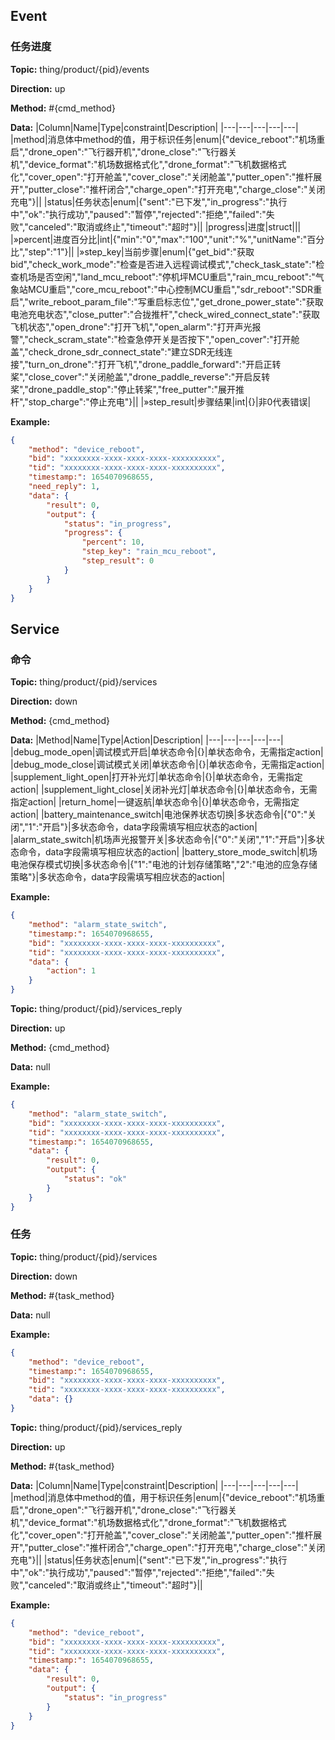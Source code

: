 




 ## Event 

### 任务进度
**Topic:** thing/product/{pid}/events

**Direction:** up

**Method:** #{cmd_method}

**Data:** 
|Column|Name|Type|constraint|Description|
|---|---|---|---|---|
 |method|消息体中method的值，用于标识任务|enum|{&#34;device_reboot&#34;:&#34;机场重启&#34;,&#34;drone_open&#34;:&#34;飞行器开机&#34;,&#34;drone_close&#34;:&#34;飞行器关机&#34;,&#34;device_format&#34;:&#34;机场数据格式化&#34;,&#34;drone_format&#34;:&#34;飞机数据格式化&#34;,&#34;cover_open&#34;:&#34;打开舱盖&#34;,&#34;cover_close&#34;:&#34;关闭舱盖&#34;,&#34;putter_open&#34;:&#34;推杆展开&#34;,&#34;putter_close&#34;:&#34;推杆闭合&#34;,&#34;charge_open&#34;:&#34;打开充电&#34;,&#34;charge_close&#34;:&#34;关闭充电&#34;}||
 |status|任务状态|enum|{&#34;sent&#34;:&#34;已下发&#34;,&#34;in_progress&#34;:&#34;执行中&#34;,&#34;ok&#34;:&#34;执行成功&#34;,&#34;paused&#34;:&#34;暂停&#34;,&#34;rejected&#34;:&#34;拒绝&#34;,&#34;failed&#34;:&#34;失败&#34;,&#34;canceled&#34;:&#34;取消或终止&#34;,&#34;timeout&#34;:&#34;超时&#34;}||
|progress|进度|struct||| 
|»percent|进度百分比|int|{&#34;min&#34;:&#34;0&#34;,&#34;max&#34;:&#34;100&#34;,&#34;unit&#34;:&#34;%&#34;,&#34;unitName&#34;:&#34;百分比&#34;,&#34;step&#34;:&#34;1&#34;}|| 
|»step_key|当前步骤|enum|{&#34;get_bid&#34;:&#34;获取bid&#34;,&#34;check_work_mode&#34;:&#34;检查是否进入远程调试模式&#34;,&#34;check_task_state&#34;:&#34;检查机场是否空闲&#34;,&#34;land_mcu_reboot&#34;:&#34;停机坪MCU重启&#34;,&#34;rain_mcu_reboot&#34;:&#34;气象站MCU重启&#34;,&#34;core_mcu_reboot&#34;:&#34;中心控制MCU重启&#34;,&#34;sdr_reboot&#34;:&#34;SDR重启&#34;,&#34;write_reboot_param_file&#34;:&#34;写重启标志位&#34;,&#34;get_drone_power_state&#34;:&#34;获取电池充电状态&#34;,&#34;close_putter&#34;:&#34;合拢推杆&#34;,&#34;check_wired_connect_state&#34;:&#34;获取飞机状态&#34;,&#34;open_drone&#34;:&#34;打开飞机&#34;,&#34;open_alarm&#34;:&#34;打开声光报警&#34;,&#34;check_scram_state&#34;:&#34;检查急停开关是否按下&#34;,&#34;open_cover&#34;:&#34;打开舱盖&#34;,&#34;check_drone_sdr_connect_state&#34;:&#34;建立SDR无线连接&#34;,&#34;turn_on_drone&#34;:&#34;打开飞机&#34;,&#34;drone_paddle_forward&#34;:&#34;开启正转桨&#34;,&#34;close_cover&#34;:&#34;关闭舱盖&#34;,&#34;drone_paddle_reverse&#34;:&#34;开启反转桨&#34;,&#34;drone_paddle_stop&#34;:&#34;停止转桨&#34;,&#34;free_putter&#34;:&#34;展开推杆&#34;,&#34;stop_charge&#34;:&#34;停止充电&#34;}|| 
|»step_result|步骤结果|int|{}|非0代表错误| 

 
 
**Example:** 
```json
{
	"method": "device_reboot",
	"bid": "xxxxxxxx-xxxx-xxxx-xxxx-xxxxxxxxxx",
	"tid": "xxxxxxxx-xxxx-xxxx-xxxx-xxxxxxxxxx",
	"timestamp:": 1654070968655,
	"need_reply": 1,
	"data": {
		"result": 0,
		"output": {
			"status": "in_progress",
			"progress": {
				"percent": 10,
				"step_key": "rain_mcu_reboot",
				"step_result": 0
			}
		}
	}
}
```



 



 ## Service 

### 命令
**Topic:** thing/product/{pid}/services

**Direction:** down

**Method:** {cmd_method}

**Data:**
 |Method|Name|Type|Action|Description| 
|---|---|---|---|---|
|debug_mode_open|调试模式开启|单状态命令|{}|单状态命令，无需指定action|
|debug_mode_close|调试模式关闭|单状态命令|{}|单状态命令，无需指定action|
|supplement_light_open|打开补光灯|单状态命令|{}|单状态命令，无需指定action|
|supplement_light_close|关闭补光灯|单状态命令|{}|单状态命令，无需指定action|
|return_home|一键返航|单状态命令|{}|单状态命令，无需指定action|
|battery_maintenance_switch|电池保养状态切换|多状态命令|{&#34;0&#34;:&#34;关闭&#34;,&#34;1&#34;:&#34;开启&#34;}|多状态命令，data字段需填写相应状态的action|
|alarm_state_switch|机场声光报警开关|多状态命令|{&#34;0&#34;:&#34;关闭&#34;,&#34;1&#34;:&#34;开启&#34;}|多状态命令，data字段需填写相应状态的action|
|battery_store_mode_switch|机场电池保存模式切换|多状态命令|{&#34;1&#34;:&#34;电池的计划存储策略&#34;,&#34;2&#34;:&#34;电池的应急存储策略&#34;}|多状态命令，data字段需填写相应状态的action|

 
 
**Example:** 
```json
{
	"method": "alarm_state_switch",
	"timestamp:": 1654070968655,
	"bid": "xxxxxxxx-xxxx-xxxx-xxxx-xxxxxxxxxx",
	"tid": "xxxxxxxx-xxxx-xxxx-xxxx-xxxxxxxxxx",
	"data": {
		"action": 1
	}
}
```



**Topic:** thing/product/{pid}/services_reply

**Direction:** up

**Method:** {cmd_method}

**Data:** null 
 
**Example:** 
```json
{
	"method": "alarm_state_switch",
	"bid": "xxxxxxxx-xxxx-xxxx-xxxx-xxxxxxxxxx",
	"tid": "xxxxxxxx-xxxx-xxxx-xxxx-xxxxxxxxxx",
	"timestamp:": 1654070968655,
	"data": {
		"result": 0,
		"output": {
			"status": "ok"
		}
	}
}
```


### 任务
**Topic:** thing/product/{pid}/services

**Direction:** down

**Method:** #{task_method}

**Data:** null 
 
**Example:** 
```json
{
	"method": "device_reboot",
	"timestamp:": 1654070968655,
	"bid": "xxxxxxxx-xxxx-xxxx-xxxx-xxxxxxxxxx",
	"tid": "xxxxxxxx-xxxx-xxxx-xxxx-xxxxxxxxxx",
	"data": {}
}
```



**Topic:** thing/product/{pid}/services_reply

**Direction:** up

**Method:** #{task_method}

**Data:**
|Column|Name|Type|constraint|Description|
|---|---|---|---|---|
 |method|消息体中method的值，用于标识任务|enum|{&#34;device_reboot&#34;:&#34;机场重启&#34;,&#34;drone_open&#34;:&#34;飞行器开机&#34;,&#34;drone_close&#34;:&#34;飞行器关机&#34;,&#34;device_format&#34;:&#34;机场数据格式化&#34;,&#34;drone_format&#34;:&#34;飞机数据格式化&#34;,&#34;cover_open&#34;:&#34;打开舱盖&#34;,&#34;cover_close&#34;:&#34;关闭舱盖&#34;,&#34;putter_open&#34;:&#34;推杆展开&#34;,&#34;putter_close&#34;:&#34;推杆闭合&#34;,&#34;charge_open&#34;:&#34;打开充电&#34;,&#34;charge_close&#34;:&#34;关闭充电&#34;}||
 |status|任务状态|enum|{&#34;sent&#34;:&#34;已下发&#34;,&#34;in_progress&#34;:&#34;执行中&#34;,&#34;ok&#34;:&#34;执行成功&#34;,&#34;paused&#34;:&#34;暂停&#34;,&#34;rejected&#34;:&#34;拒绝&#34;,&#34;failed&#34;:&#34;失败&#34;,&#34;canceled&#34;:&#34;取消或终止&#34;,&#34;timeout&#34;:&#34;超时&#34;}||

 
 
**Example:** 
```json
{
	"method": "device_reboot",
	"bid": "xxxxxxxx-xxxx-xxxx-xxxx-xxxxxxxxxx",
	"tid": "xxxxxxxx-xxxx-xxxx-xxxx-xxxxxxxxxx",
	"timestamp:": 1654070968655,
	"data": {
		"result": 0,
		"output": {
			"status": "in_progress"
		}
	}
}
```




